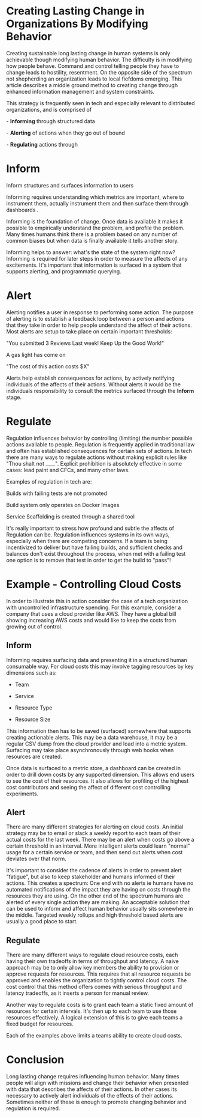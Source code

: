 # Creating Lasting Change in Organizations By Modifying Behavior

Creating sustainable long lasting change in human systems is only achievable though modifying human behavior. The difficulty is in modifying how people behave. Command and control telling people they have to change leads to hostility, resentment. On the opposite side of the spectrum not shepherding an organization leads to local fiefdoms emerging. This article describes a middle ground method to creating change through enhanced information management and system constraints.

This strategy is frequently seen in tech and especially relevant to distributed organizations, and is comprised of

\- **Informing** through structured data

\- **Alerting** of actions when they go out of bound

\- **Regulating** actions through

# Inform

Inform structures and surfaces information to users

Informing requires understanding which metrics are important, where to instrument them, actually instrument them and then surface them through dashboards .

Informing is the foundation of change. Once data is available it makes it possible to empirically understand the problem, and profile the problem. Many times humans think there is a problem based on any number of common biases but when data is finally available it tells another story.

Informing helps to answer: what's the state of the system right now? Informing is required for later steps in order to measure the affects of any excitements. It's important that information is surfaced in a system that supports alerting, and programmatic querying.

# Alert

Alerting notifies a user in response to performing some action. The purpose of alerting is to establish a feedback loop between a person and actions that they take in order to help people understand the affect of their actions. Most alerts are setup to take place on certain important thresholds:

"You submitted 3 Reviews Last week! Keep Up the Good Work!"

A gas light has come on

"The cost of this action costs \$X"

Alerts help establish consequences for actions, by actively notifying individuals of the affects of their actions. Without alerts it would be the individuals responsibility to consult the metrics surfaced through the **Inform** stage.

# Regulate

Regulation influences behavior by controlling (limiting) the number possible actions available to people. Regulation is frequently applied in traditional law and often has established consequences for certain sets of actions. In tech there are many ways to regulate actions without making explicit rules like "Thou shalt not \_\_\_\_". Explicit prohibition is absolutely effective in some cases: lead paint and CFCs, and many other laws.

Examples of regulation in tech are:

Builds with failing tests are not promoted

Build system only operates on Docker Images

Service Scaffolding is created through a shared tool

It's really important to stress how profound and subtle the affects of Regulation can be. Regulation influences systems in its own ways, especially when there are competing concerns. If a team is being incentivized to deliver but have failing builds, and sufficient checks and balances don't exist throughout the process, when met with a failing test one option is to remove that test in order to get the build to "pass"!

# Example - Controlling Cloud Costs

In order to illustrate this in action consider the case of a tech organization with uncontrolled infrastructure spending. For this example, consider a company that uses a cloud provider like AWS. They have a global bill showing increasing AWS costs and would like to keep the costs from growing out of control.

## Inform

Informing requires surfacing data and presenting it in a structured human consumable way. For cloud costs this may involve tagging resources by key dimensions such as:

-   Team

-   Service

-   Resource Type

-   Resource Size

This information then has to be saved (surfaced) somewhere that supports creating actionable alerts. This may be a data warehouse, it may be a regular CSV dump from the cloud provider and load into a metric system. Surfacing may take place asynchronously through web hooks when resources are created.

Once data is surfaced to a metric store, a dashboard can be created in order to drill down costs by any supported dimension. This allows end users to see the cost of their resources. It also allows for profiling of the highest cost contributors and seeing the affect of different cost controlling experiments.

## Alert

There are many different strategies for alerting on cloud costs. An initial strategy may be to email or slack a weekly report to each team of their actual costs for the last week. There may be an alert when costs go above a certain threshold in an interval. More intelligent alerts could learn "normal" usage for a certain service or team, and then send out alerts when cost deviates over that norm.

It's important to consider the cadence of alerts in order to prevent alert "fatigue", but also to keep stakeholder and humans informed of their actions. This creates a spectrum: One end with no alerts ie humans have no automated notifications of the impact they are having on costs through the resources they are using. On the other end of the spectrum humans are alerted of every single action they are making. An acceptable solution that can be used to inform and affect human behavior usually sits somewhere in the middle. Targeted weekly rollups and high threshold based alerts are usually a good place to start.

## Regulate

There are many different ways to regulate cloud resource costs, each having their own tradeoffs in terms of throughput and latency. A naive approach may be to only allow key members the ability to provision or approve requests for resources. This requires that all resource requests be approved and enables the organization to tightly control cloud costs. The cost control that this method offers comes with serious throughput and latency tradeoffs, as it inserts a person for manual review.

Another way to regulate costs is to grant each team a static fixed amount of resources for certain intervals. It's then up to each team to use those resources effectively. A logical extension of this is to give each teams a fixed budget for resources.

Each of the examples above limits a teams ability to create cloud costs.

# Conclusion

Long lasting change requires influencing human behavior. Many times people will align with missions and change their behavior when presented with data that describes the affects of their actions. In other cases its necessary to actively alert individuals of the effects of their actions. Sometimes neither of these is enough to promote changing behavior and regulation is required.

